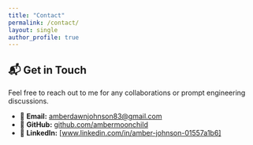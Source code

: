```yaml
---
title: "Contact"
permalink: /contact/
layout: single
author_profile: true
---
```


## 📬 Get in Touch

Feel free to reach out to me for any collaborations or prompt engineering discussions.

- 📧 **Email:** [amberdawnjohnson83@gmail.com](mailto:amberdawnjohnson83@gmail.com)
- 🐙 **GitHub:** [github.com/ambermoonchild](https://github.com/ambermoonchild)
- 🔗 **LinkedIn:** [www.linkedin.com/in/amber-johnson-01557a1b6]
